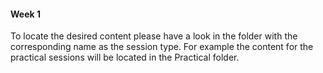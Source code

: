 #### Week 1

To locate the desired content please have a look in the folder with the corresponding name as the session type. For example the content for the practical sessions will be located in the Practical folder.